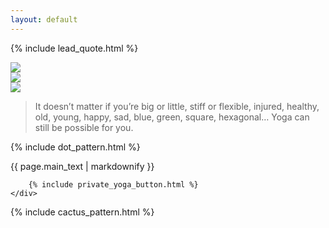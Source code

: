 ```yaml
---
layout: default
---
```


{% include lead_quote.html %}

<div class="yoga-dudes">
	<div class="dude-column" id="tree-pose">
		<img class="yoga-dude" src="{{ site.baseurl }}/assets/images/yoga_dudes/tree-pose.png" />
	</div>
	<div class="dude-column" id="triangle">
		<img class="yoga-dude" src="{{ site.baseurl }}/assets/images/yoga_dudes/triangle.png" />
	</div>
	<div class="dude-column" id="side-bend">
		<img class="yoga-dude" src="{{ site.baseurl }}/assets/images/yoga_dudes/side-bend.png" />
	</div>
</div>

<blockquote class="intro-message"> It doesn’t matter if you’re big or little, stiff or flexible, injured, healthy, old, young, happy, sad, blue, green, square, hexagonal… Yoga can still be possible for you. </blockquote>

{% include dot_pattern.html %}

<div id="reasons">
	<div class="narrow-columns">
		{{ page.main_text | markdownify }}

		{% include private_yoga_button.html %}
	</div>
</div>

{% include cactus_pattern.html %}
